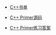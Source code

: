 * [C++书单](https://www.douban.com/doulist/46829387/)

* [C++ Primer源码](http://www.informit.com/store/c-plus-plus-primer-9780321714114)

* [C++ Primer练习答案](https://github.com/Mooophy/Cpp-Primer)

